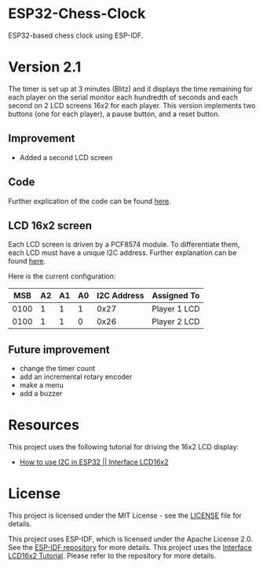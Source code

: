 # ESP32-Chess-Clock
ESP32-based chess clock using ESP-IDF.

# Version 2.1
The timer is set up at 3 minutes (Blitz) and it displays the time remaining for each player on the serial monitor each hundredth of seconds and each second on 2 LCD screens 16x2 for each player. This version implements two buttons (one for each player), a pause button, and a reset button.

## Improvement
- Added a second LCD screen

## Code

Further explication of the code can be found [here](docs/Code.md).

## LCD 16x2 screen

Each LCD screen is driven by a PCF8574 module. To differentiate them, each LCD must have a unique I2C address.
Further explanation can be found [here](docs/LCD.md).

Here is the current configuration: 

| MSB  | A2 | A1 | A0 | I2C Address | Assigned To  |
|------|----|----|----|-------------|--------------|
| 0100 |  1 |  1 |  1 | 0x27        | Player 1 LCD |
| 0100 |  1 |  1 |  0 | 0x26        | Player 2 LCD |

## Future improvement

- change the timer count
- add an incremental rotary encoder
- make a menu 
- add a buzzer

# Resources
This project uses the following tutorial for driving the 16x2 LCD display:
- [How to use I2C in ESP32 || Interface LCD16x2](https://controllerstech.com/i2c-in-esp32-esp-idf-lcd-1602/#info_box)

# License

This project is licensed under the MIT License - see the [LICENSE](./LICENSE) file for details.

This project uses ESP-IDF, which is licensed under the Apache License 2.0. See the [ESP-IDF repository](https://github.com/espressif/esp-idf) for more details.
This project uses the [Interface LCD16x2 Tutorial](https://controllerstech.com/i2c-in-esp32-esp-idf-lcd-1602/#info_box). Please refer to the repository for more details.
